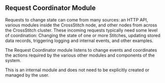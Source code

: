﻿## Request Coordinator Module

Requests to change state can come from many sources: an HTTP API, various modules inside the CrossStitch node, and other nodes from across the CrossStitch cluster. These incoming requests typically need some level of coordination: Changing the state of one or more Stitches, updating stored data records, triggering logging and internal events, and other examples.

The Request Coordinator module listens to change events and coordinates the actions required by the various other modules and components of the system.

This is an internal module and does not need to be explicitly created or managed by the user. 